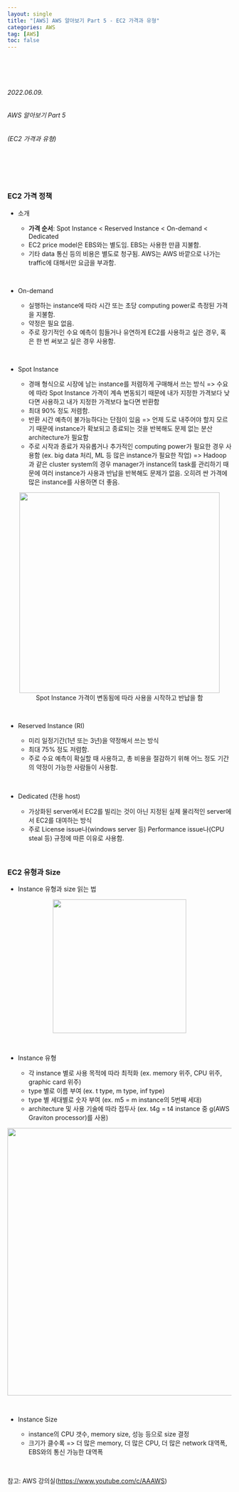 ```yaml
---
layout: single
title: "[AWS] AWS 알아보기 Part 5 - EC2 가격과 유형"
categories: AWS
tag: [AWS]
toc: false
---
```


<br>
<br>
<br>

###### 2022.06.09.
###### AWS 알아보기 Part 5
###### (EC2 가격과 유형)

<br>
<br>
<br>


### EC2 가격 정책

- 소개

  * **가격 순서**: Spot Instance < Reserved Instance < On-demand < Dedicated
  * EC2 price model은 EBS와는 별도임. EBS는 사용한 만큼 지불함.
  * 기타 data 통신 등의 비용은 별도로 청구됨. AWS는 AWS 바깥으로 나가는 traffic에 대해서만 요금을 부과함.

<br>

- On-demand

  * 실행하는 instance에 따라 시간 또는 초당 computing power로 측정된 가격을 지불함.
  * 약정은 필요 없음.
  * 주로 장기적인 수요 예측이 힘들거나 유연하게 EC2를 사용하고 싶은 경우, 혹은 한 번 써보고 싶은 경우 사용함.

<br>

- Spot Instance

  * 경매 형식으로 시장에 남는 instance를 저렴하게 구매해서 쓰는 방식 => 수요에 따라 Spot Instance 가격이 계속 변동되기 때문에 내가 지정한 가격보다 낮다면 사용하고 내가 지정한 가격보다 높다면 반환함
  * 최대 90% 정도 저렴함.
  * 반환 시간 예측이 불가능하다는 단점이 있음 => 언제 도로 내주어야 할지 모르기 때문에 instance가 확보되고 종료되는 것을 반복해도 문제 없는 분산 architecture가 필요함
  * 주로 시작과 종료가 자유롭거나 추가적인 computing power가 필요한 경우 사용함 (ex. big data 처리, ML 등 많은 instance가 필요한 작업) => Hadoop과 같은 cluster system의 경우 manager가 instance의 task를 관리하기 때문에 여러 instance가 사용과 반납을 반복해도 문제가 없음. 오히려 싼 가격에 많은 instance를 사용하면 더 좋음.

<p align="center">
  <img src="https://img1.daumcdn.net/thumb/R1280x0/?scode=mtistory2&fname=https%3A%2F%2Fblog.kakaocdn.net%2Fdn%2FcoUytz%2FbtrEnDzr8er%2FrxgGAGfUqOIPy0gSyHDY5k%2Fimg.png" width=450><br>
  Spot Instance 가격이 변동됨에 따라 사용을 시작하고 반납을 함
</p>

<br>

- Reserved Instance (RI)

  * 미리 일정기간(1년 또는 3년)을 약정해서 쓰는 방식
  * 최대 75% 정도 저렴함.
  * 주로 수요 예측이 확실할 때 사용하고, 총 비용을 절감하기 위해 어느 정도 기간의 약정이 가능한 사람들이 사용함.

<br>

- Dedicated (전용 host)

  * 가상화된 server에서 EC2를 빌리는 것이 아닌 지정된 실제 물리적인 server에서 EC2를 대여하는 방식
  * 주로 License issue나(windows server 등) Performance issue나(CPU steal 등) 규정에 따른 이유로 사용함.


<br>


### EC2 유형과 Size

- Instance 유형과 size 읽는 법

<p align="center">
  <img src="https://img1.daumcdn.net/thumb/R1280x0/?scode=mtistory2&fname=https%3A%2F%2Fblog.kakaocdn.net%2Fdn%2FdWoFyd%2FbtrEnCAw12P%2FqS3XMtAyKuOgX9gfZ4wKs0%2Fimg.png" width=300>
</p>

<br>

- Instance 유형

  * 각 instance 별로 사용 목적에 따라 최적화 (ex. memory 위주, CPU 위주, graphic card 위주)
  * type 별로 이름 부여 (ex. t type, m type, inf type)
  * type 별 세대별로 숫자 부여 (ex. m5 = m instance의 5번째 세대)
  * architecture 및 사용 기술에 따라 접두사 (ex. t4g = t4 instance 중 g(AWS Graviton processor)를 사용)

<p align="center">
  <img src="https://img1.daumcdn.net/thumb/R1280x0/?scode=mtistory2&fname=https%3A%2F%2Fblog.kakaocdn.net%2Fdn%2Fc2uk5W%2FbtrEoKq6XeX%2Fa7kzx9xYYXypJwkROJSNQ0%2Fimg.png" width=600>
</p>

<br>

- Instance Size

  * instance의 CPU 갯수, memory size, 성능 등으로 size 결정
  * 크기가 클수록 => 더 많은 memory, 더 많은 CPU, 더 많은 network 대역폭, EBS와의 통신 가능한 대역폭


<br>


참고: AWS 강의실(https://www.youtube.com/c/AAAWS)
